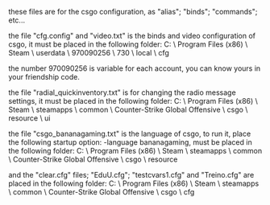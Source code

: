 these files are for the csgo configuration, as "alias"; "binds"; "commands"; etc...

the file "cfg.config" and "video.txt" is the binds and video configuration of csgo, it must be placed in the following folder:
C: \ Program Files (x86) \ Steam \ userdata \ 970090256 \ 730 \ local \ cfg

the number 970090256 is variable for each account, you can know yours in your friendship code.


the file "radial_quickinventory.txt" is for changing the radio message settings, it must be placed in the following folder:
C: \ Program Files (x86) \ Steam \ steamapps \ common \ Counter-Strike Global Offensive \ csgo \ resource \ ui

the file "csgo_bananagaming.txt" is the language of csgo, to run it, place the following startup option: -language bananagaming, must be placed in the following folder:
C: \ Program Files (x86) \ Steam \ steamapps \ common \ Counter-Strike Global Offensive \ csgo \ resource

and the "clear.cfg" files; "EduU.cfg"; "testcvars1.cfg" and "Treino.cfg" are placed in the following folder:
C: \ Program Files (x86) \ Steam \ steamapps \ common \ Counter-Strike Global Offensive \ csgo \ cfg
